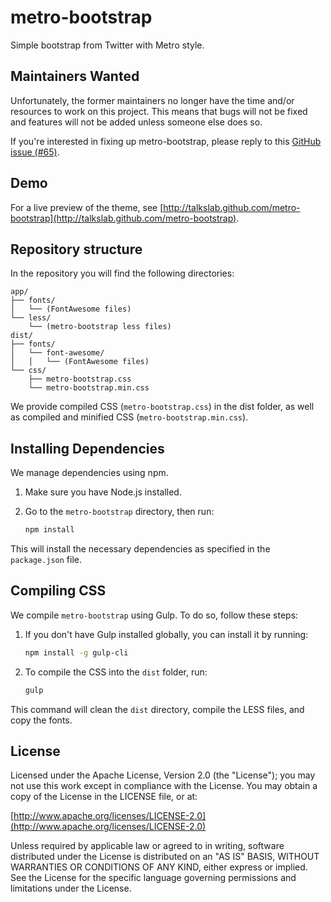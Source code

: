 ﻿# metro-bootstrap

Simple bootstrap from Twitter with Metro style.



## Maintainers Wanted

Unfortunately, the former maintainers no longer have the time and/or resources to work on this project. This means that bugs will not be fixed and features will not be added unless someone else does so.

If you're interested in fixing up metro-bootstrap, please reply to this [GitHub issue (#65)](https://github.com/TalksLab/metro-bootstrap/issues/65).

## Demo

For a live preview of the theme, see [http://talkslab.github.com/metro-bootstrap](http://talkslab.github.com/metro-bootstrap).

## Repository structure

In the repository you will find the following directories:

    app/
    ├── fonts/
    │   └── (FontAwesome files)
    └── less/
        └── (metro-bootstrap less files)
    dist/
    ├── fonts/
    │   └── font-awesome/
    │   │   └── (FontAwesome files)
    └── css/
        ├── metro-bootstrap.css
        └── metro-bootstrap.min.css

We provide compiled CSS (`metro-bootstrap.css`) in the dist folder, as well as compiled and minified CSS (`metro-bootstrap.min.css`).

## Installing Dependencies

We manage dependencies using npm. 

1. Make sure you have Node.js installed.
2. Go to the `metro-bootstrap` directory, then run:

   ```bash
   npm install
   ```

This will install the necessary dependencies as specified in the `package.json` file.

## Compiling CSS

We compile `metro-bootstrap` using Gulp. To do so, follow these steps:

1. If you don't have Gulp installed globally, you can install it by running:

   ```bash
   npm install -g gulp-cli
   ```

2. To compile the CSS into the `dist` folder, run:

   ```bash
   gulp
   ```

This command will clean the `dist` directory, compile the LESS files, and copy the fonts.

## License

Licensed under the Apache License, Version 2.0 (the "License"); you may not use this work except in compliance with the License. You may obtain a copy of the License in the LICENSE file, or at:

[http://www.apache.org/licenses/LICENSE-2.0](http://www.apache.org/licenses/LICENSE-2.0)

Unless required by applicable law or agreed to in writing, software distributed under the License is distributed on an "AS IS" BASIS, WITHOUT WARRANTIES OR CONDITIONS OF ANY KIND, either express or implied. See the License for the specific language governing permissions and limitations under the License.

